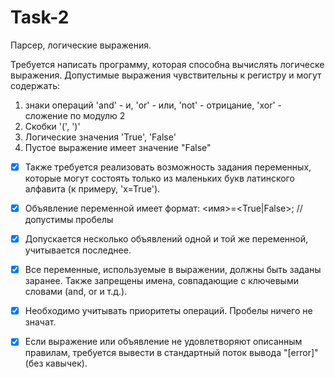 # Task-2
Парсер, логические выражения.

Требуется написать программу, которая способна вычислять логическе выражения. 
Допустимые выражения чувствительны к регистру и могут содержать: 
1) знаки операций 'and' - и, 'or' - или, 'not' - отрицание, 'xor' - сложение по модулю 2 
2) Скобки '(', ')' 
3) Логические значения 'True', 'False' 
4) Пустое выражение имеет значение "False" 

- [X] Также требуется реализовать возможность задания переменных, которые могут состоять только из маленьких букв латинского алфавита (к примеру, 'x=True').

- [X] Объявление переменной имеет формат: <имя>=<True|False>; // допустимы пробелы

- [X] Допускается несколько объявлений одной и той же переменной, учитывается последнее.

- [X] Все переменные, используемые в выражении, должны быть заданы заранее. Также запрещены имена, совпадающие с ключевыми словами (and, or и т.д.).

- [X] Необходимо учитывать приоритеты операций. Пробелы ничего не значат.

- [X] Если выражение или объявление не удовлетворяют описанным правилам, требуется вывести в стандартный поток вывода "[error]" (без кавычек). 

